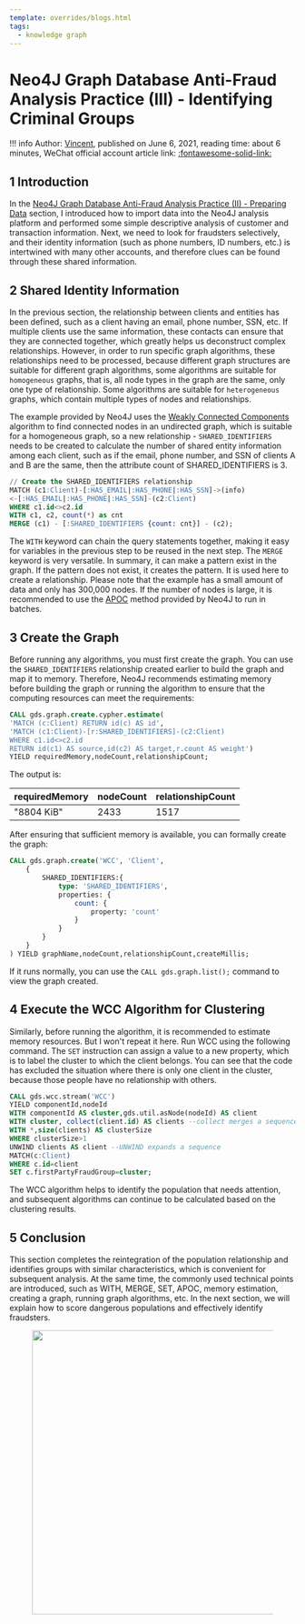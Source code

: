 ```yaml
---
template: overrides/blogs.html
tags:
  - knowledge graph
---
```


# Neo4J Graph Database Anti-Fraud Analysis Practice (III) - Identifying Criminal Groups

!!! info
    Author: [Vincent](https://github.com/Realvincentyuan), published on June 6, 2021, reading time: about 6 minutes, WeChat official account article link: [:fontawesome-solid-link:](https://mp.weixin.qq.com/s?__biz=MzI4Mjk3NzgxOQ==&mid=2247485261&idx=1&sn=9bbe4e099d7e199d749540797e82e443&chksm=eb90f439dce77d2fb5a8f06707844f0eef22667821f97d9e509563a36cebb2ed1903994056dd&token=1481538225&lang=zh_CN#rd)

## 1 Introduction

In the [Neo4J Graph Database Anti-Fraud Analysis Practice (II) - Preparing Data](https://mp.weixin.qq.com/s?__biz=MzI4Mjk3NzgxOQ==&mid=2247485256&idx=1&sn=0d87a1d090f7282f85f3d2395372c8ed&chksm=eb90f43cdce77d2af75e6313e945a83f2309743e7e7e0855c99d9ecece6f3d24f3ad06ae80a4&token=771475859&lang=zh_CN#rd) section, I introduced how to import data into the Neo4J analysis platform and performed some simple descriptive analysis of customer and transaction information. Next, we need to look for fraudsters selectively, and their identity information (such as phone numbers, ID numbers, etc.) is intertwined with many other accounts, and therefore clues can be found through these shared information.

## 2 Shared Identity Information

In the previous section, the relationship between clients and entities has been defined, such as a client having an email, phone number, SSN, etc. If multiple clients use the same information, these contacts can ensure that they are connected together, which greatly helps us deconstruct complex relationships. However, in order to run specific graph algorithms, these relationships need to be processed, because different graph structures are suitable for different graph algorithms, some algorithms are suitable for `homogeneous` graphs, that is, all node types in the graph are the same, only one type of relationship. Some algorithms are suitable for `heterogeneous` graphs, which contain multiple types of nodes and relationships.

The example provided by Neo4J uses the [Weakly Connected Components](https://neo4j.com/docs/graph-data-science/current/algorithms/wcc/ 'Weakly Connected Components') algorithm to find connected nodes in an undirected graph, which is suitable for a homogeneous graph, so a new relationship - `SHARED_IDENTIFIERS` needs to be created to calculate the number of shared entity information among each client, such as if the email, phone number, and SSN of clients A and B are the same, then the attribute count of SHARED_IDENTIFIERS is 3.

```sql
// Create the SHARED_IDENTIFIERS relationship
MATCH (c1:Client)-[:HAS_EMAIL|:HAS_PHONE|:HAS_SSN]->(info)
<-[:HAS_EMAIL|:HAS_PHONE|:HAS_SSN]-(c2:Client)
WHERE c1.id<>c2.id
WITH c1, c2, count(*) as cnt
MERGE (c1) - [:SHARED_IDENTIFIERS {count: cnt}] - (c2);
```

The `WITH` keyword can chain the query statements together, making it easy for variables in the previous step to be reused in the next step. The `MERGE` keyword is very versatile. In summary, it can make a pattern exist in the graph. If the pattern does not exist, it creates the pattern. It is used here to create a relationship. Please note that the example has a small amount of data and only has 300,000 nodes. If the number of nodes is large, it is recommended to use the [APOC](https://neo4j.com/labs/apoc/4.2/overview/apoc.periodic/apoc.periodic.iterate/ 'apoc.periodic.iterate') method provided by Neo4J to run in batches.

## 3 Create the Graph

Before running any algorithms, you must first create the graph. You can use the `SHARED_IDENTIFIERS` relationship created earlier to build the graph and map it to memory. Therefore, Neo4J recommends estimating memory before building the graph or running the algorithm to ensure that the computing resources can meet the requirements:

```sql
CALL gds.graph.create.cypher.estimate(
'MATCH (c:Client) RETURN id(c) AS id',
'MATCH (c1:Client)-[r:SHARED_IDENTIFIERS]-(c2:Client)
WHERE c1.id<>c2.id
RETURN id(c1) AS source,id(c2) AS target,r.count AS weight')
YIELD requiredMemory,nodeCount,relationshipCount;
```

The output is:

| requiredMemory | nodeCount | relationshipCount |
|---|---|---|
| "8804 KiB" | 2433 | 1517 |

After ensuring that sufficient memory is available, you can formally create the graph:

```sql
CALL gds.graph.create('WCC', 'Client',
	{
    	SHARED_IDENTIFIERS:{
        	type: 'SHARED_IDENTIFIERS',
        	properties: {
            	count: {
                	property: 'count'
                }
            }
        }
	}
) YIELD graphName,nodeCount,relationshipCount,createMillis;
```

If it runs normally, you can use the `CALL gds.graph.list();` command to view the graph created.

## 4 Execute the WCC Algorithm for Clustering

Similarly, before running the algorithm, it is recommended to estimate memory resources. But I won't repeat it here. Run WCC using the following command. The `SET` instruction can assign a value to a new property, which is to label the cluster to which the client belongs. You can see that the code has excluded the situation where there is only one client in the cluster, because those people have no relationship with others.

```sql
CALL gds.wcc.stream('WCC')
YIELD componentId,nodeId
WITH componentId AS cluster,gds.util.asNode(nodeId) AS client
WITH cluster, collect(client.id) AS clients --collect merges a sequence
WITH *,size(clients) AS clusterSize
WHERE clusterSize>1
UNWIND clients AS client --UNWIND expands a sequence
MATCH(c:Client)
WHERE c.id=client
SET c.firstPartyFraudGroup=cluster;
```

The WCC algorithm helps to identify the population that needs attention, and subsequent algorithms can continue to be calculated based on the clustering results.

## 5 Conclusion

This section completes the reintegration of the population relationship and identifies groups with similar characteristics, which is convenient for subsequent analysis. At the same time, the commonly used technical points are introduced, such as WITH, MERGE, SET, APOC, memory estimation, creating a graph, running graph algorithms, etc. In the next section, we will explain how to score dangerous populations and effectively identify fraudsters. 

<figure>
  <img src="https://cdn.jsdelivr.net/gh/BulletTech2021/Pics/2021-6-14/1623639526512-1080P%20(Full%20HD)%20-%20Tail%20Pic.png" width="500" />
</figure>
